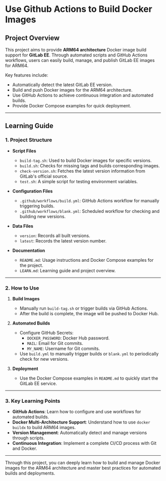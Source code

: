 # Use Github Actions to Build Docker Images

## Project Overview

This project aims to provide **ARM64 architecture** Docker image build support for **GitLab EE**. Through automated scripts and GitHub Actions workflows, users can easily build, manage, and publish GitLab EE images for ARM64.

Key features include:
- Automatically detect the latest GitLab EE version.
- Build and push Docker images for the ARM64 architecture.
- Use GitHub Actions to achieve continuous integration and automated builds.
- Provide Docker Compose examples for quick deployment.

---

## Learning Guide

### 1. Project Structure

- **Script Files**
  - `build-tag.sh`: Used to build Docker images for specific versions.
  - `build.sh`: Checks for missing tags and builds corresponding images.
  - `check-version.sh`: Fetches the latest version information from GitLab's official source.
  - `test.sh`: A simple script for testing environment variables.

- **Configuration Files**
  - `.github/workflows/build.yml`: GitHub Actions workflow for manually triggering builds.
  - `.github/workflows/blank.yml`: Scheduled workflow for checking and building new versions.

- **Data Files**
  - `version`: Records all built versions.
  - `latest`: Records the latest version number.

- **Documentation**
  - `README.md`: Usage instructions and Docker Compose examples for the project.
  - `LEARN.md`: Learning guide and project overview.

---

### 2. How to Use

1. **Build Images**
   - Manually run `build-tag.sh` or trigger builds via GitHub Actions.
   - After the build is complete, the image will be pushed to Docker Hub.

2. **Automated Builds**
   - Configure GitHub Secrets:
     - `DOCKER_PASSWORD`: Docker Hub password.
     - `MAIL`: Email for Git commits.
     - `MY_NAME`: Username for Git commits.
   - Use `build.yml` to manually trigger builds or `blank.yml` to periodically check for new versions.

3. **Deployment**
   - Use the Docker Compose examples in `README.md` to quickly start the GitLab EE service.

---

### 3. Key Learning Points

- **GitHub Actions**: Learn how to configure and use workflows for automated builds.
- **Docker Multi-Architecture Support**: Understand how to use `docker buildx` to build ARM64 images.
- **Version Management**: Automatically detect and manage versions through scripts.
- **Continuous Integration**: Implement a complete CI/CD process with Git and Docker.

---

Through this project, you can deeply learn how to build and manage Docker images for the ARM64 architecture and master best practices for automated builds and deployments.

